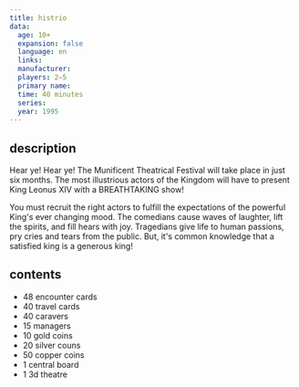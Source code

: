 ```yaml
---
title: histrio
data:
  age: 10+
  expansion: false
  language: en
  links: 
  manufacturer: 
  players: 2–5
  primary name: 
  time: 40 minutes
  series: 
  year: 1995
---
```


## description

Hear ye! Hear ye! The Munificent Theatrical Festival will take place in just six months. The most illustrious actors of the Kingdom will have to present King Leonus XIV with a BREATHTAKING show!

You must recruit the right actors to fulfill the expectations of the powerful King's ever changing mood. The comedians cause waves of laughter, lift the spirits, and fill hears with joy. Tragedians give life to human passions, pry cries and tears from the public. But, it's common knowledge that a satisfied king is a generous king!

## contents

- 48 encounter cards
- 40 travel cards
- 40 caravers
- 15 managers
- 10 gold coins
- 20 silver couns
- 50 copper coins
- 1 central board
- 1 3d theatre
